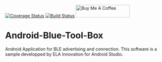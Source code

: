 [![Coverage Status](https://coveralls.io/repos/github/elaInnovation/Android-Blue-Tool-Box/badge.svg?branch=master)](https://coveralls.io/github/elaInnovation/Android-Blue-Tool-Box?branch=master)
[![Build Status](https://travis-ci.com/elaInnovation/Android-Blue-Tool-Box.svg?branch=master)](https://travis-ci.com/elaInnovation/Android-Blue-Tool-Box)
<a href="https://www.buymeacoffee.com/elaInnovation" target="_blank"><img src="https://cdn.buymeacoffee.com/buttons/default-orange.png" alt="Buy Me A Coffee" height="41" width="174"></a>

# Android-Blue-Tool-Box
Android Application for BLE advertising and connection. This software is a sample developped by ELA Innovation for Android Studio.
